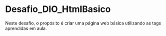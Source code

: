 # Desafio_DIO_HtmlBasico
Neste desafio, o propósito é criar uma página web básica utilizando as tags aprendidas em aula.
